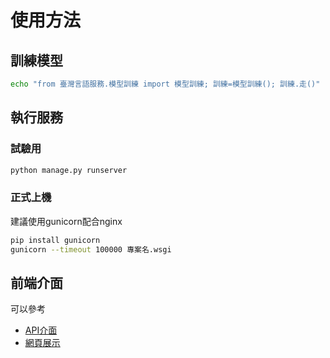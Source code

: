 # 使用方法

## 訓練模型
```bash
echo "from 臺灣言語服務.模型訓練 import 模型訓練; 訓練=模型訓練(); 訓練.走()" | python manage.py shell  
```

## 執行服務
### 試驗用
```bash
python manage.py runserver
```

### 正式上機
建議使用gunicorn配合nginx
```bash
pip install gunicorn
gunicorn --timeout 100000 專案名.wsgi
```

## 前端介面
可以參考
* [API介面](https://app.apiary.io/tai5uan5gian5gi2hok8bu7/editor)
* [網頁展示](http://xn--jny.xn--v0qr21b.xn--kpry57d)
